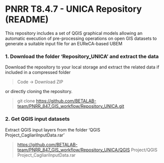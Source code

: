 # PNRR T8.4.7 - UNICA Repository (README)

This repository includes a set of QGIS graphical models allowing an automatic execution of pre-processing operations on open GIS datasets to generate a suitable input file for an EUReCA-based UBEM

### 1. Download the folder ‘Repository_UNICA’ and extract the data
Download the repository to your local storage and extract the related data if included in a compressed folder

> Code -> Download ZIP

or directly cloning the repository.

> git clone https://github.com/BETALAB-team/PNRR_847_GIS_workflow/Repository_UNICA.git

### 2. Get QGIS input datasets
Extract QGIS input layers from the folder ‘QGIS Project_CagliariInputData.rar’ 
> https://github.com/BETALAB-team/PNRR_847_GIS_workflow/Repository_UNICA/QGIS Project/QGIS Project_CagliariInputData.rar
